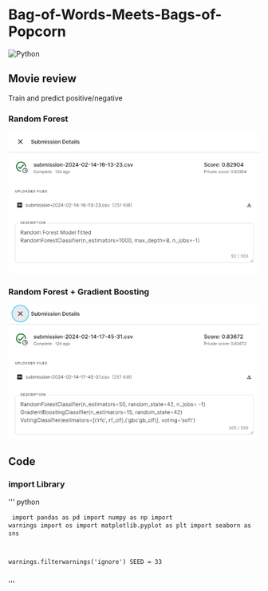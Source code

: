 # Bag-of-Words-Meets-Bags-of-Popcorn

![Python](https://img.shields.io/badge/python-3670A0?style=for-the-badge&logo=python&logoColor=ffdd54)



## Movie review <br/> 
Train and predict positive/negative <br/>


### Random Forest
![Random Forest](https://github.com/Roni81/Bag-of-Words-Meets-Bags-of-Popcorn/blob/main/%EC%8A%A4%ED%81%AC%EB%A6%B0%EC%83%B7%202024-02-27%20002300.png)



### Random Forest + Gradient Boosting
![Random Forest + Gradient Boosting](https://github.com/Roni81/Bag-of-Words-Meets-Bags-of-Popcorn/blob/main/%EC%8A%A4%ED%81%AC%EB%A6%B0%EC%83%B7%202024-02-27%20002328.png)



## Code
### import Library
''' python <pre><code>
import pandas as pd
import numpy as np
import warnings
import os
import matplotlib.pyplot as plt
import seaborn as sns

warnings.filterwarnings('ignore')
SEED = 33
</code></pre>'''
